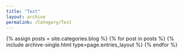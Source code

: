 ```yaml
---
title: "Test"
layout: archive
permalink: /Category/Test
---
```


{% assign posts = site.categories.blog %}
{% for post in posts %} {% include archive-single.html type=page.entries_layout %} {% endfor %}